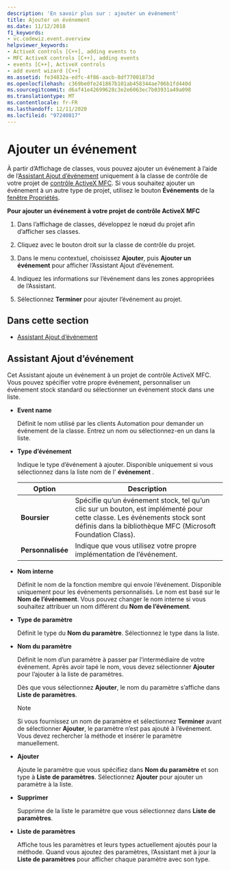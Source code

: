 ```yaml
---
description: 'En savoir plus sur : ajouter un événement'
title: Ajouter un événement
ms.date: 11/12/2018
f1_keywords:
- vc.codewiz.event.overview
helpviewer_keywords:
- ActiveX controls [C++], adding events to
- MFC ActiveX controls [C++], adding events
- events [C++], ActiveX controls
- add event wizard [C++]
ms.assetid: fe34832a-edfc-4f86-aacb-8df77001873d
ms.openlocfilehash: c369be0fe241867b101ab458344ae706b1fd440d
ms.sourcegitcommit: d6af41e42699628c3e2e6063ec7b03931a49a098
ms.translationtype: MT
ms.contentlocale: fr-FR
ms.lasthandoff: 12/11/2020
ms.locfileid: "97240817"
---
```

# <a name="add-an-event"></a>Ajouter un événement

À partir d’Affichage de classes, vous pouvez ajouter un événement à l’aide de l’[Assistant Ajout d’événement](#add-event-wizard) uniquement à la classe de contrôle de votre projet de [contrôle ActiveX MFC](../mfc/reference/creating-an-mfc-activex-control.md). Si vous souhaitez ajouter un événement à un autre type de projet, utilisez le bouton **Événements** de la [fenêtre Propriétés](/visualstudio/ide/reference/properties-window).

**Pour ajouter un événement à votre projet de contrôle ActiveX MFC**

1. Dans l’affichage de classes, développez le nœud du projet afin d’afficher ses classes.

1. Cliquez avec le bouton droit sur la classe de contrôle du projet.

1. Dans le menu contextuel, choisissez **Ajouter**, puis **Ajouter un événement** pour afficher l’Assistant Ajout d’événement.

1. Indiquez les informations sur l’événement dans les zones appropriées de l’Assistant.

1. Sélectionnez **Terminer** pour ajouter l’événement au projet.

## <a name="in-this-section"></a>Dans cette section

- [Assistant Ajout d’événement](#add-event-wizard)

## <a name="add-event-wizard"></a>Assistant Ajout d’événement

Cet Assistant ajoute un événement à un projet de contrôle ActiveX MFC. Vous pouvez spécifier votre propre événement, personnaliser un événement stock standard ou sélectionner un événement stock dans une liste.

- **Event name**

   Définit le nom utilisé par les clients Automation pour demander un événement de la classe. Entrez un nom ou sélectionnez-en un dans la liste.

- **Type d’événement**

   Indique le type d’événement à ajouter. Disponible uniquement si vous sélectionnez dans la liste nom de l' **événement** .

   |Option|Description|
   |------------|-----------------|
   |**Boursier**|Spécifie qu’un événement stock, tel qu’un clic sur un bouton, est implémenté pour cette classe. Les événements stock sont définis dans la bibliothèque MFC (Microsoft Foundation Class).|
   |**Personnalisée**|Indique que vous utilisez votre propre implémentation de l’événement.|

- **Nom interne**

   Définit le nom de la fonction membre qui envoie l’événement. Disponible uniquement pour les événements personnalisés. Le nom est basé sur le **Nom de l’événement**. Vous pouvez changer le nom interne si vous souhaitez attribuer un nom différent du **Nom de l’événement**.

- **Type de paramètre**

   Définit le type du **Nom du paramètre**. Sélectionnez le type dans la liste.

- **Nom du paramètre**

   Définit le nom d’un paramètre à passer par l’intermédiaire de votre événement. Après avoir tapé le nom, vous devez sélectionner **Ajouter** pour l’ajouter à la liste de paramètres.

   Dès que vous sélectionnez **Ajouter**, le nom du paramètre s’affiche dans **Liste de paramètres**.

   > [!NOTE]
   > Si vous fournissez un nom de paramètre et sélectionnez **Terminer** avant de sélectionner **Ajouter**, le paramètre n’est pas ajouté à l’événement. Vous devez rechercher la méthode et insérer le paramètre manuellement.

- **Ajouter**

   Ajoute le paramètre que vous spécifiez dans **Nom du paramètre** et son type à **Liste de paramètres**. Sélectionnez **Ajouter** pour ajouter un paramètre à la liste.

- **Supprimer**

   Supprime de la liste le paramètre que vous sélectionnez dans **Liste de paramètres**.

- **Liste de paramètres**

   Affiche tous les paramètres et leurs types actuellement ajoutés pour la méthode. Quand vous ajoutez des paramètres, l’Assistant met à jour la **Liste de paramètres** pour afficher chaque paramètre avec son type.
